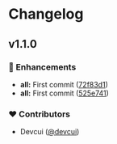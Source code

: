 # Changelog


## v1.1.0


### 🚀 Enhancements

- **all:** First commit ([72f83d1](https://github.com/rymcu/-rymcu-nuxt/commit/72f83d1))
- **all:** First commit ([525e741](https://github.com/rymcu/-rymcu-nuxt/commit/525e741))

### ❤️ Contributors

- Devcui ([@devcui](http://github.com/devcui))

